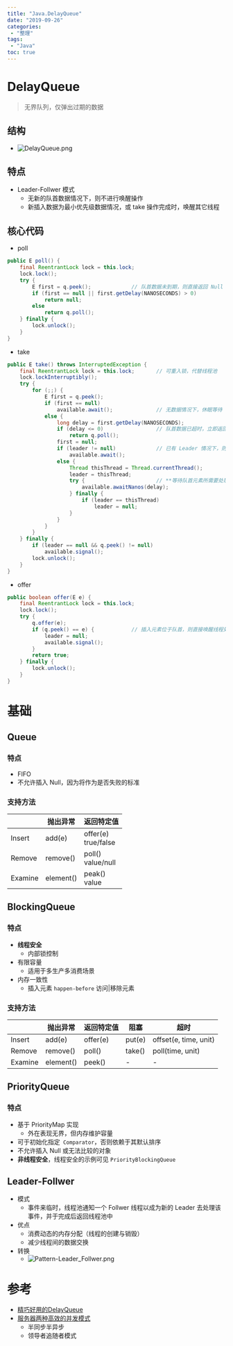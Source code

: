 ```yaml
---
title: "Java.DelayQueue"
date: "2019-09-26"
categories:
 - "整理"
tags:
 - "Java"
toc: true
---
```


# DelayQueue
> 无界队列，仅弹出过期的数据

## 结构
- ![DelayQueue.png](http://doc.yqjdcyy.com/6258c4c5-d558-494e-b6ef-714b08b4ea96.png)


## 特点
- Leader-Follwer 模式
    - 无新的队首数据情况下，则不进行唤醒操作
    - 新插入数据为最小优先级数据情况，或 take 操作完成时，唤醒其它线程

## 核心代码
- poll
```java
public E poll() {
    final ReentrantLock lock = this.lock;
    lock.lock();
    try {
        E first = q.peek();             // 队首数据未到期，则直接返回 Null
        if (first == null || first.getDelay(NANOSECONDS) > 0)
            return null;
        else
            return q.poll();
    } finally {
        lock.unlock();
    }
}
```

- take
```java
public E take() throws InterruptedException {
    final ReentrantLock lock = this.lock;       // 可重入锁，代替线程池
    lock.lockInterruptibly();
    try {
        for (;;) {
            E first = q.peek();
            if (first == null)
                available.await();              // 无数据情况下，休眠等待
            else {
                long delay = first.getDelay(NANOSECONDS);
                if (delay <= 0)                 // 队首数据已超时，立即返回
                    return q.poll();
                first = null; 
                if (leader != null)             // 已有 Leader 情况下，则等待唤醒
                    available.await();
                else {
                    Thread thisThread = Thread.currentThread();
                    leader = thisThread;
                    try {                       // **等待队首元素所需要处理的时间**
                        available.awaitNanos(delay);
                    } finally {
                        if (leader == thisThread)
                            leader = null;
                    }
                }
            }
        }
    } finally {
        if (leader == null && q.peek() != null)
            available.signal();
        lock.unlock();
    }
}
```


- offer
```java
public boolean offer(E e) {
    final ReentrantLock lock = this.lock;
    lock.lock();
    try {
        q.offer(e);
        if (q.peek() == e) {            // 插入元素位于队首，则直接唤醒线程处理
            leader = null;
            available.signal();
        }
        return true;
    } finally {
        lock.unlock();
    }
}
```


# 基础
## Queue

### 特点
- FIFO  
- 不允许插入 Null，因为将作为是否失败的标准

### 支持方法
|         | 抛出异常  | 返回特定值              |
|---------|-----------|-------------------------|
| Insert  | add(e)    | offer(e) <br>true/false |
| Remove  | remove()  | poll()<br>value/null    |
| Examine | element() | peak()<br>value         |

## BlockingQueue

### 特点
- **线程安全**
    - 内部锁控制 
- 有限容量
    - 适用于多生产多消费场景
- 内存一致性
    - 插入元素 `happen-before` 访问|移除元素

### 支持方法

|         | 抛出异常  | 返回特定值 | 阻塞   | 超时                  |
|---------|-----------|------------|--------|-----------------------|
| Insert  | add(e)    | offer(e)   | put(e) | offset(e, time, unit) |
| Remove  | remove()  | poll()     | take() | poll(time, unit)      |
| Examine | element() | peek()     | -      | -                     |


## PriorityQueue

### 特点
- 基于 PriorityMap 实现
    - 外在表现无界，但内存维护容量
- 可于初始化指定` Comparator`，否则依赖于其默认排序
- 不允许插入 Null 或无法比较的对象
- **非线程安全**，线程安全的示例可见 `PriorityBlockingQueue`



## Leader-Follwer
- 模式
    - 事件来临时，线程池通知一个 Follwer 线程以成为新的 Leader 去处理该事件，并于完成后返回线程池中
- 优点
    - 消费动态的内存分配（线程的创建与销毁）
    - 减少线程间的数据交换
- 转换
    - ![Pattern-Leader_Follwer.png](http://doc.yqjdcyy.com/4d412667-a01a-41ea-a9d3-44d48c16436e.png)

# 参考
- [精巧好用的DelayQueue](https://www.cnblogs.com/jobs/archive/2007/04/27/730255.html)
- [服务器两种高效的并发模式](https://www.jianshu.com/p/5822b0fa4f2a)
    - 半同步半异步
    - 领导者追随者模式